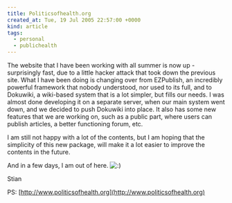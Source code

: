 ```yaml
---
title: Politicsofhealth.org
created_at: Tue, 19 Jul 2005 22:57:00 +0000
kind: article
tags:
  - personal
  - publichealth
---
```


The website that I have been working with all summer is now up -
surprisingly fast, due to a little hacker attack that took down the
previous site. What I have been doing is changing over from EZPublish,
an incredibly powerful framework that nobody understood, nor used to its
full, and to Dokuwiki, a wiki-based system that is a lot simpler, but
fills our needs. I was almost done developing it on a separate server,
when our main system went down, and we decided to push Dokuwiki into
place. It also has some new features that we are working on, such as a
public part, where users can publish articles, a better functioning
forum, etc.

I am still not happy with a lot of the contents, but I am hoping that
the simplicity of this new package, will make it a lot easier to improve
the contents in the future.

And in a few days, I am out of here.
![:)](http://reganmian.net/blog/wp-includes/images/smilies/icon_smile.gif)

Stian

PS: [http://www.politicsofhealth.org](http://www.politicsofhealth.org)
